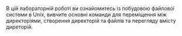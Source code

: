 В цій лабораторній роботі ви ознайомитесь із побудовою файлової системи в Unix, вивчите основні команди для переміщення між директоріями, створення директорій та файлів та перегляду вмісту диреторій.
